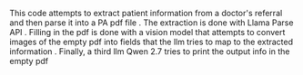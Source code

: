 This code attempts to extract patient information from a doctor's referral and then parse it into a PA pdf file . The extraction is done with Llama Parse API . Filling in the pdf is done with a vision model that attempts to convert images of the empty pdf into fields that the llm tries to map to the extracted information . Finally, a third llm Qwen 2.7 tries to print the output info in the empty pdf
